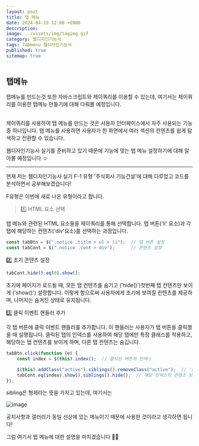 ```yaml
---
layout: post
title: 탭 메뉴
date: 2024-04-19 12:00 +0900
description: 
image: ../assets/img/tagimg.gif
category: 웹디자인기능사
tags: Tabmenu 웹디자인기능사
published: true
sitemap: true
---
```


## 탭메뉴

탭메뉴를 만드는것 또한 자바스크립트와 제이쿼리를 이용할 수 있는데, 여기서는 제이쿼리를 이용한 탭메뉴 만들기에 대해 다뤄볼 예정입니다.

<br>
제이쿼리를 사용하여 탭 메뉴를 만드는 것은 사용자 인터페이스에서 자주 사용되는 기능 중 하나입니다. 탭 메뉴를 사용하면 사용자가 한 화면에서 여러 섹션의 컨텐츠를 쉽게 탐색하고 전환할 수 있습니다.

웹디자인기능사 실기를 준비하고 있기 때문에 기능에 맞는 탭 메뉴 설정하기에 대해 알아볼 예정입니다 ☺ 

<hr />

현재 저는 웹디자인기능사 실기 F-1 유형 '주식회사 기능건설'에 대해 다루었고 코드를 분석하면서 공부해보겠습니다!

F유형은 이번에 새로 나온 유형이라고 합니다.


> 1️⃣ HTML 요소 선택

탭 메뉴와 관련된 HTML 요소들을 제이쿼리를 통해 선택합니다. 탭 버튼('li' 요소)과 각 탭에 해당하는 컨텐츠('div'요소)를 선택하는 과정입니다.

````javascript
const tabBtn = $(".notice .title > ul > li");  // 탭 버튼 설정
const tabCont = $(".notice .cont > div");      // 콘텐츠 설정
````

2️⃣ 초기 콘텐츠 설정

````javascript
tabCont.hide().eq(0).show();
````
초기에 페이지가 로드될 때, 모든 탭 컨텐츠를 숨기고 ('hide()')첫번째 탭 컨텐츠만 보이게 ('show()') 설정합니다. 이렇게 함으로써 사용자에게 초기에 보여질 컨텐츠를 제공하며, 나머지는 숨겨진 상태로 유지됩니다.

3️⃣ 클릭 이벤트 핸들러 추가

각 탭 버튼에 클릭 이벤트 핸들러를 추가합니다.
이 핸들러는 사용자가 탭 버튼을 클릭했을 때 실행됩니다. 클릭된 탭의 인덱스를 사용하여 해당 탭에만 특정 클래스를 적용하고, 해당하는 탭 컨텐츠를 보이게 하며, 다른 탭 컨텐츠는 숨깁니다.

````javascript
tabBtn.click(function (e) {
    const index = $(this).index();  // 클릭된 버튼의 인덱스

    $(this).addClass("active").siblings().removeClass("active");  // 'active' 클래스 추가 및 제거
    tabCont.eq(index).show().siblings().hide();  // 해당 인덱스의 콘텐츠 보이기, 다른 콘텐츠 숨기기
});

````

sibling은 형제라는 뜻을 가지고 있는데, 여기서는 

![image](https://github.com/Hyeji1364/class2024/assets/161557112/12666e5c-3cc5-42a1-a377-309211c3ffa5)

공지사항과 갤러리가 동일 선상에 있는 메뉴이기 때문에 사용한 것이라고 생각하면 됩니다!

그럼 여기서 탭 메뉴에 대한 설명을 마치겠습니다 👋🏼


